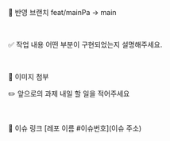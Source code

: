 🚀 반영 브랜치
feat/mainPa → main

<br/>

✅ 작업 내용
어떤 부분이 구현되었는지 설명해주세요.

<br/>

🌠 이미지 첨부
<br/>

✏️ 앞으로의 과제
내일 할 일을
적어주세요

<br/>

📌 이슈 링크
[레포 이름 #이슈번호](이슈 주소)
